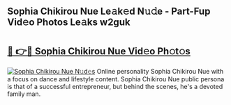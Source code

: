 ## Sophia Chikirou Nue Le𝚊k𝚎d N𝚞𝚍e - Part-Fup Vid𝚎o Photos Le𝚊ks w2guk

# <h2><a href="http://fb00dc.evod.top/?m=Sophia+Chikirou+Nue">🔗 👉🔴 Sophia Chikirou Nue Vid𝚎o Ph𝚘t𝚘s</a></h2>

[![Sophia Chikirou Nue N𝚞d𝚎s](https://i.imgur.com/8V9OHl7.gif)](http://fb00dc.evod.top/?m=Sophia+Chikirou+Nue)
Online personality Sophia Chikirou Nue with a focus on dance and lifestyle content. Sophia Chikirou Nue public persona is that of a successful entrepreneur, but behind the scenes, he's a devoted family man. 
